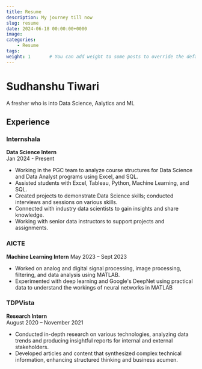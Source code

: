```yaml
---
title: Resume
description: My journey till now
slug: resume
date: 2024-06-18 00:00:00+0000
image: 
categories:
    - Resume
tags:
weight: 1       # You can add weight to some posts to override the default sorting (date descending)
---
```


# Sudhanshu Tiwari 

A fresher who is into Data Science, Aalytics and ML

## Experience

### Internshala 
**Data Science Intern**  
Jan 2024 - Present

- Working in the PGC team to analyze course structures for Data
Science and Data Analyst programs using Excel, and SQL.
- Assisted students with Excel, Tableau, Python, Machine Learning,
and SQL.
- Created projects to demonstrate Data Science skills; conducted
interviews and sessions on various skills.
- Connected with industry data scientists to gain insights and share
knowledge.
- Working with senior data instructors to support projects and
assignments.

### AICTE
**Machine Learning Intern**
May 2023 – Sept 2023

- Worked on analog and digital signal processing, image processing, filtering, and data analysis using MATLAB.
- Experimented with deep learning and Google's DeepNet using practical data to understand the workings of neural networks in MATLAB


### TDPVista
**Research Intern**  
August 2020 – November 2021

- Conducted in-depth research on various technologies, analyzing data trends and producing insightful reports for internal and external stakeholders. 
- Developed articles and content that synthesized complex technical information, enhancing 
structured thinking and business acumen.

